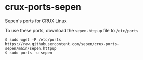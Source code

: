 # crux-ports-sepen

Sepen's ports for CRUX Linux

To use these ports, download the `sepen.httpup` file to `/etc/ports`

```
$ sudo wget -P /etc/ports https://raw.githubusercontent.com/sepen/crux-ports-sepen/main/sepen.httpup
$ sudo ports -u sepen
```
